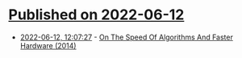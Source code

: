 # [Published on 2022-06-12](index.md)

* [2022-06-12, 12:07:27](https://news.ycombinator.com/item?id=31713881) - [On The Speed Of Algorithms And Faster Hardware (2014)](https://alvaro-videla.com/2014/04/on-the-speed-of-algorithms.html)
